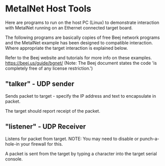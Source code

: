 MetalNet Host Tools
====

Here are programs to run on the host PC (Linux) to demonstrate interaction with
MetalNet running on an Ethernet connected target board.

The following programs are basically copies of free Beej network programs and the MetalNet example has been designed to compatible interaction.
Where appropriate the target interaction is explained below.

Refer to the Beej website and tutorials for more info on these examples.
https://beej.us/guide/bgnet/
(Note: The Beej document states the code 'is completely free of any license restriction.')


"talker" - UDP sender
----
Sends packet to target - specify the IP address and text to encapsulate in packet.

The target should report receipt of the packet.

"listener" - UDP Receiver
----
Listens for packet from target.
NOTE: You may need to disable or punch-a-hole-in your firewall for this.

A packet is sent from the target by typing a character into the target serial console.

